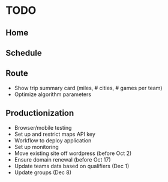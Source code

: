 # TODO

## Home

## Schedule

## Route
* Show trip summary card (miles, # cities, # games per team)
* Optimize algorithm parameters

## Productionization
* Browser/mobile testing
* Set up and restrict maps API key
* Workflow to deploy application
* Set up monitoring
* Move existing site off wordpress (before Oct 2)
* Ensure domain renewal (before Oct 17)
* Update teams data based on qualifiers (Dec 1)
* Update groups (Dec 8)
